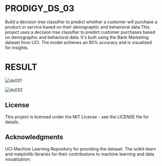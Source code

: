 # PRODIGY_DS_03
Build a decision tree classifier to predict whether a customer will purchase a product or service based on their demographic and behavioral data.This project uses a decision tree classifier to predict customer purchases based on demographic and behavioral data. It's built using the Bank Marketing dataset from UCI. The model achieves an 85% accuracy and is visualized for insights.

# RESULT
  ![ds031](https://github.com/Navitha55/PRODIGY_DS_03/assets/167078330/cb9afe26-1441-4876-9c84-7c992980aa48)

  ![ds032](https://github.com/Navitha55/PRODIGY_DS_03/assets/167078330/8fe94bad-60da-4170-b0e5-b26ad30f67e8)


## License
This project is licensed under the MIT License - see the LICENSE file for details.

## Acknowledgments
UCI Machine Learning Repository for providing the dataset.
The scikit-learn and matplotlib libraries for their contributions to machine learning and data visualization.
